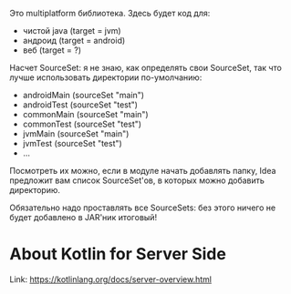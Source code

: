 Это multiplatform библиотека. Здесь будет код для:

- чистой java (target = jvm)
- андроид (target = android)
- веб (target = ?)

Насчет SourceSet: я не знаю, как определять свои SourceSet, так что лучше использовать директории по-умолчанию:

- androidMain (sourceSet "main")
- androidTest (sourceSet "test")
- commonMain (sourceSet "main")
- commonTest (sourceSet "test")
- jvmMain (sourceSet "main")
- jvmTest (sourceSet "test")
- ...

Посмотреть их можно, если в модуле начать добавлять папку, Idea предложит вам список SourceSet'ов, в которых можно добавить директорию.

Обязательно надо проставлять все SourceSets: без этого ничего не будет добавлено в JAR'ник итоговый!


# About Kotlin for Server Side

Link: https://kotlinlang.org/docs/server-overview.html
